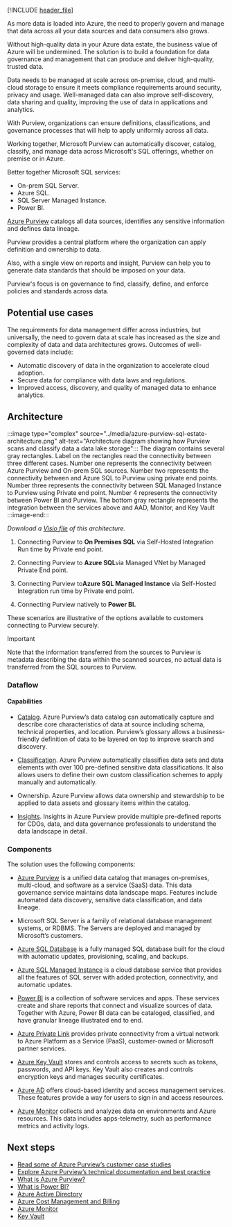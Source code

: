 [!INCLUDE [header_file](../../../includes/sol-idea-header.md)]

As more data is loaded into Azure, the need to properly govern and manage that data across all your data sources and data consumers also grows.

Without high-quality data in your Azure data estate, the business value of Azure will be undermined. The solution is to build a foundation for data governance and management that can produce and deliver high-quality, trusted data.

Data needs to be managed at scale across on-premise, cloud, and multi-cloud storage to ensure it meets compliance requirements around security, privacy and usage. Well-managed data can also improve self-discovery, data sharing and quality, improving the use of data in applications and analytics.

With Purview, organizations can ensure definitions, classifications, and governance processes that will help to apply uniformly across all data.

Working together, Microsoft Purview can automatically discover, catalog, classify, and manage data across Microsoft's SQL offerings, whether on premise or in Azure.

Better together Microsoft SQL services:

- On-prem SQL Server.
- Azure SQL.
- SQL Server Managed Instance.
- Power BI.

[Azure Purview](https://docs.microsoft.com/azure/purview/overview) catalogs all data sources, identifies any sensitive information and defines data lineage.

Purview provides a central platform where the organization can apply definition and ownership to data.

Also, with a single view on reports and insight, Purview can help you to generate data standards that should be imposed on your data.

Purview's focus is on governance to find, classify, define, and enforce policies and standards across data.

## Potential use cases

The requirements for data management differ across industries, but universally, the need to govern data at scale has increased as the size and complexity of data and data architectures grows. Outcomes of well-governed data include:

- Automatic discovery of data in the organization to accelerate cloud adoption.
- Secure data for compliance with data laws and regulations.
- Improved access, discovery, and quality of managed data to enhance analytics.

## Architecture

:::image type="complex" source="../media/azure-purview-sql-estate-architecture.png" alt-text="Architecture diagram showing how Purview scans and classify data a data lake storage":::
 The diagram contains several gray rectangles. Label on the rectangles read the connectivity between three different cases. Number one represents the connectivity between Azure Purview and On-prem SQL sources. Number two represents the connectivity between and Azure SQL to Purview using private end points. Number three represents the connectivity between SQL Managed Instance to Purview using Private end point. Number 4 represents the connectivity between Power BI and Purview. The bottom gray rectangle represents the integration between the services above and AAD, Monitor, and Key Vault
:::image-end:::

_Download a [Visio file](https://arch-center.azureedge.net/[filename].vsdx) of this architecture._

1. Connecting Purview to **On Premises SQL** via Self-Hosted Integration Run time by Private end point.

2. Connecting Purview to **Azure SQL**via Managed VNet by Managed Private End point.

3. Connecting Purview to**Azure SQL Managed Instance** via Self-Hosted Integration run time by Private end point.

4. Connecting Purview natively to **Power BI.**

These scenarios are illustrative of the options available to customers connecting to Purview securely.

> [!IMPORTANT]
> Note that the information transferred from the sources to Purview is metadata describing the data within the scanned sources, no actual data is transferred from the SQL sources to Purview.

### Dataflow

#### Capabilities

- [Catalog](https://docs.microsoft.com/azure/purview/overview#data-catalog). Azure Purview’s data catalog can automatically capture and describe core characteristics of data at source including schema, technical properties, and location. Purview’s glossary allows a business-friendly definition of data to be layered on top to improve search and discovery.

- [Classification](https://docs.microsoft.com/azure/purview/concept-best-practices-classification). Azure Purview automatically classifies data sets and data elements with over 100 pre-defined sensitive data classifications. It also allows users to define their own custom classification schemes to apply manually and automatically.

- Ownership. Azure Purview allows data ownership and stewardship to be applied to data assets and glossary items within the catalog.

- [Insights](https://docs.microsoft.com/azure/purview/concept-insights). Insights in Azure Purview provide multiple pre-defined reports for CDOs, data, and data governance professionals to understand the data landscape in detail.

### Components

The solution uses the following components:

- [Azure Purview](https://azure.microsoft.com/services/purview/) is a unified data catalog that manages on-premises, multi-cloud, and software as a service (SaaS) data. This data governance service maintains  data landscape maps. Features include automated data discovery, sensitive data classification, and data lineage.

- Microsoft SQL Server is a family of relational database management systems, or RDBMS. The Servers are deployed and managed by Microsoft’s customers.

- [Azure SQL Database](https://azure.microsoft.com/products/azure-sql/database/) is a fully managed SQL database built for the cloud with automatic updates, provisioning, scaling, and backups.

- [Azure SQL Managed Instance](https://azure.microsoft.com/products/azure-sql/managed-instance/) is a cloud database service that provides all the features of SQL server with added protection, connectivity, and automatic updates.

- [Power BI](https://powerbi.microsoft.com/what-is-power-bi/) is a collection of software services and apps. These services create and share reports that connect and visualize sources of data.
Together with Azure, Power BI data can be cataloged, classified, and have granular lineage illustrated end to end.

- [Azure Private Link](https://azure.microsoft.com/services/private-link/) provides private connectivity from a virtual network to Azure Platform as a Service (PaaS), customer-owned or Microsoft partner services.

- [Azure Key Vault](https://azure.microsoft.com/services/key-vault/) stores and controls access to secrets such as tokens, passwords, and API keys. Key Vault also creates and controls encryption keys and manages security certificates.

- [Azure AD](https://azure.microsoft.com/services/active-directory/) offers cloud-based identity and access management services. These features provide a way for users to sign in and access resources.

- [Azure Monitor](https://azure.microsoft.com/services/monitor/) collects and analyzes data on environments and Azure resources. This data includes apps-telemetry, such as performance metrics and activity logs.

## Next steps

- [Read some of Azure Purview’s customer case studies](https://customers.microsoft.com/en-us/search?sq=%22Azure%20Purview%22&ff=&p=0&so=story_publish_date%20desc)
- [Explore Azure Purview’s technical documentation and best practice](https://docs.microsoft.com/azure/purview/concept-best-practices-accounts)
- [What is Azure Purview?](https://docs.microsoft.com/azure/purview/overview)
- [What is Power BI?](https://powerbi.microsoft.com/what-is-power-bi/)
- [Azure Active Directory](https://azure.microsoft.com/services/active-directory/)
- [Azure Cost Management and Billing](https://azure.microsoft.com/services/cost-management/)
- [Azure Monitor](https://azure.microsoft.com/services/monitor/)
- [Key Vault](https://azure.microsoft.com/services/key-vault/)
